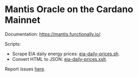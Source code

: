 Mantis Oracle on the Cardano Mainnet
====================================

Documentation: https://mantis.functionally.io/.

Scripts:

*  Scrape EIA daily energy prices: [eia-daily-prices.sh](eia-daily-prices.sh).
*  Convert HTML to JSON: [eia-daily-prices.xslt](eia-daily-prices.xslt).

Report issues [here](https://github.com/functionally/mantis.functionally.io/issues).
